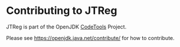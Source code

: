 # Contributing to JTReg

JTReg is part of the OpenJDK [CodeTools] Project.

Please see <https://openjdk.java.net/contribute/> for how to contribute.


[CodeTools]: https://openjdk.java.net/projects/code-tools
